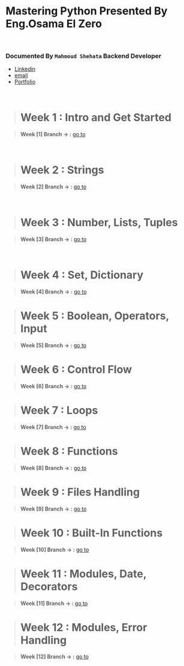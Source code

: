 # Mastering Python Presented By Eng.Osama El Zero

<br>

### Documented By `Mahmoud Shehata` Backend Developer

- [Linkedin](https://www.linkedin.com/in/mahmoud-shehata-muhammed/)
- [email](https://mail.google.com/mail/)
- [Portfolio](https://my-dynamic-portfolio2.herokuapp.com/)

<br>

> # Week 1 : Intro and Get Started

> **Week [1] Branch -> :** [go to](https://github.com/mmshehatta/Python-BootCamp/tree/week_1/week_1)

<br>

> # Week 2 : Strings

> **Week [2] Branch -> :** [go to](https://github.com/mmshehatta/Python-BootCamp/tree/weak_2)

<br/>

> # Week 3 : Number, Lists, Tuples

> **Week [3] Branch -> :** [go to](https://github.com/mmshehatta/Python-BootCamp/tree/week_3/week_3)

<br/>

> # Week 4 : Set, Dictionary

> **Week [4] Branch -> :** [go to](https://github.com/mmshehatta/Python-BootCamp/tree/week_4/week_4)


> # Week 5 : Boolean, Operators, Input

> **Week [5] Branch -> :** [go to](https://github.com/mmshehatta/Python-BootCamp/tree/week_5/week_5)

> # Week 6 : Control Flow

> **Week [6] Branch -> :** [go to](https://github.com/mmshehatta/Python-BootCamp/tree/week_6/week_6)

> # Week 7 : Loops

> **Week [7] Branch -> :** [go to](https://github.com/mmshehatta/Python-BootCamp/tree/week_7/week_7)

> # Week 8 : Functions

> **Week [8] Branch -> :** [go to](https://github.com/mmshehatta/Python-BootCamp/tree/week_8/week_8)

> # Week 9 : Files Handling

> **Week [9] Branch -> :** [go to](https://github.com/mmshehatta/Python-BootCamp/tree/week_9/week_9)

> # Week 10 : Built-In Functions

> **Week [10] Branch -> :** [go to](https://github.com/mmshehatta/Python-BootCamp/tree/week10/week_10)

> # Week 11 : Modules, Date, Decorators

>  **Week [11] Branch -> :** [go to](https://github.com/mmshehatta/Python-BootCamp/tree/week11/week_11)

> # Week 12 : Modules, Error Handling

>  **Week [12] Branch -> :** [go to](https://github.com/mmshehatta/Python-BootCamp/tree/week12/week_12)
